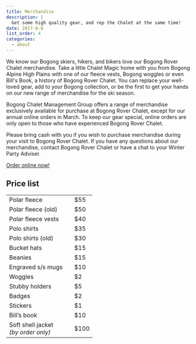 ```yaml
---
title: Merchandise
description: |
  Get some high quality gear, and rep the Chalet at the same time!
date: 2017-8-8
list_order: 4
categories:
  - about
---
```


We know our Bogong skiers, hikers, and bikers love our Bogong Rover Chalet
merchandise. Take a little Chalet Magic home with you from Bogong Alpine High
Plains with one of our fleece vests, Bogong woggles or even Bill's Book, a
history of Bogong Rover Chalet. You can replace your well-loved gear, add to
your Bogong collection, or be the first to get your hands on our new range of
merchandise for the ski season.

Bogong Chalet Management Group offers a range of merchandise exclusively
available for purchase at Bogong Rover Chalet, except for our annual online
orders in March. To keep our gear special, online orders are only open to those
who have experienced Bogong Rover Chalet.

Please bring cash with you if you wish to purchase merchandise during your visit
to Bogong Rover Chalet.  If you have any questions about our merchandise,
contact Bogong Rover Chalet or have a chat to your Winter Party Adviser.

[Order online now!](https://form.jotform.co/70452897002859)


## Price list

<table>
<tr>
<td style="min-width: 160px;">Polar fleece</td>
<td>$55</td>
</tr>
<tr>
<td style="min-width: 160px;">Polar fleece (old)</td>
<td>$50</td>
</tr>
<tr>
<td style="min-width: 160px;">Polar fleece vests</td>
<td>$40</td>
</tr>
<tr>
<td>Polo shirts</td>
<td>$35</td>
</tr>
<tr>
<td>Polo shirts (old)</td>
<td>$30</td>
</tr>
<tr>
<td>Bucket hats</td>
<td>$15</td>
</tr>
<tr>
<td>Beanies</td>
<td>$15</td>
</tr>
<tr>
<td>Engraved s/s mugs</td>
<td>$10</td>
</tr>
<tr>
<td>Woggles</td>
<td>$2</td>
</tr>
<tr>
<td>Stubby holders</td>
<td>$5</td>
</tr>
<tr>
<td>Badges</td>
<td>$2</td>
</tr>
<tr>
<td>Stickers</td>
<td>$1</td>
</tr>
<tr>
<td>Bill&#8217;s book</td>
<td>$10</td>
</tr>
<tr>
<td>Soft shell jacket<br/><i>(by order only)</i></td>
<td>$100</td>
</tr>
</table>
